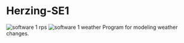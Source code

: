 # Herzing-SE1
![software 1 rps](https://user-images.githubusercontent.com/113325176/189895961-ec0d385f-d059-4ea4-a033-4d50a042afc0.png)
![software 1 weather ](https://user-images.githubusercontent.com/113325176/191013982-ec8b8301-7149-4d6e-a116-fa3009d40c93.png)
 Program for modeling weather changes. 
